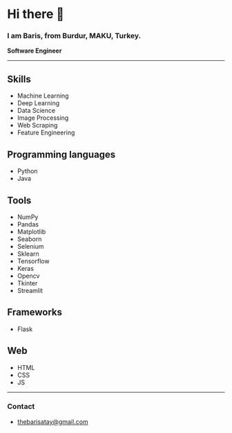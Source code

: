 # Hi there 👋

### I am Baris, from Burdur, MAKU, Turkey.
**Software Engineer**

---
## **Skills**
* Machine Learning
* Deep Learning
* Data Science
* Image Processing
* Web Scraping
* Feature Engineering

## **Programming languages**
* Python
* Java

## **Tools**
* NumPy
* Pandas
* Matplotlib
* Seaborn
* Selenium
* Sklearn
* Tensorflow
* Keras
* Opencv
* Tkinter
* Streamlit

## **Frameworks**
* Flask

## **Web**
* HTML
* CSS
* JS

---

### Contact
* thebarisatay@gmail.com
